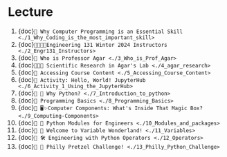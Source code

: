 # Lecture
1. {doc}`📝 Why Computer Programming is an Essential Skill <./1_Why_Coding_is_the_most_important_skill>`
2. {doc}`👨🏽👩🏾Engineering 131 Winter 2024 Instructors <./2_Engr131_Instructors>`
3. {doc}`📝 Who is Professor Agar <./3_Who_is_Prof_Agar>`
4. {doc}`📝🧪🔬 Scientific Research in Agar's Lab <./4_agar_research>`
5. {doc}`📝 Accessing Course Content <./5_Accessing_Course_Content>`
6. {doc}`🚀 Activity: Hello, World! JupyterHub <./6_Activity_1_Using_the_JupyterHub>`
7. {doc}`📝 🐍 Why Python? <./7_Introduction_to_python>`
8. {doc}`📝 Programming Basics <./8_Programming_Basics>`
9. {doc}`📝 🖥️✨Computer Components: What's Inside That Magic Box? <./9_Computing-Components>`
10. {doc}`📝 🐉 Python Modules for Engineers <./10_Modules_and_packages>`
11. {doc}`📝 🎉 Welcome to Variable Wonderland! <./11_Variables>`
12. {doc}`📝 🛠️ Engineering with Python Operators <./12_Operators>`
13. {doc}`🚀 🥨 Philly Pretzel Challenge! <./13_Philly_Python_Challenge>`